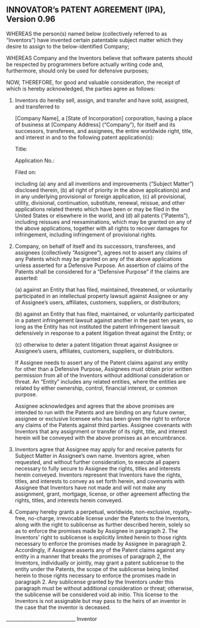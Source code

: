 ## INNOVATOR’s PATENT AGREEMENT (IPA), Version 0.96

WHEREAS the person(s) named below (collectively referred to as “Inventors”) have invented certain patentable subject matter which they desire to assign to the below-identified Company;

WHEREAS Company and the Inventors believe that software patents should be respected by programmers before actually writing code and, furthermore, should only be used for defensive purposes;

NOW, THEREFORE, for good and valuable consideration, the receipt of which is hereby acknowledged, the parties agree as follows:

1.  Inventors do hereby sell, assign, and transfer and have sold, assigned, and transferred to

    [Company Name], a [State of Incorporation] corporation, having a place of business at \[Company Address] (“Company”), for itself and its successors, transferees, and assignees, the entire worldwide right, title, and interest in and to the following patent application(s):

    Title:

    Application No.:

    Filed on:

    including (a) any and all inventions and improvements (“Subject Matter”) disclosed therein, (b) all right of priority in the above application(s) and in any underlying provisional or foreign application, (c) all provisional, utility, divisional, continuation, substitute, renewal, reissue, and other applications related thereto which have been or may be filed in the United States or elsewhere in the world, and (d) all patents (“Patents”), including reissues and reexaminations, which may be granted on any of the above applications, together with all rights to recover damages for infringement, including infringement of provisional rights.  

2.  Company, on behalf of itself and its successors, transferees, and assignees (collectively “Assignee”), agrees not to assert any claims of any Patents which may be granted on any of the above applications unless asserted for a Defensive Purpose.  An assertion of claims of the Patents shall be considered for a “Defensive Purpose” if the claims are asserted:

    (a) against an Entity that has filed, maintained, threatened, or voluntarily participated in an intellectual property lawsuit against Assignee or any of Assignee’s users, affiliates, customers, suppliers, or distributors;

    (b) against an Entity that has filed, maintained, or voluntarily participated in a patent infringement lawsuit against another in the past ten years, so long as the Entity has not instituted the patent infringement lawsuit defensively in response to a patent litigation threat against the Entity; or

    (c) otherwise to deter a patent litigation threat against Assignee or Assignee’s users, affiliates, customers, suppliers, or distributors.

    If Assignee needs to assert any of the Patent claims against any entity for other than a Defensive Purpose, Assignees must obtain prior written permission from all of the Inventors without additional consideration or threat.  An “Entity” includes any related entities, where the entities are related by either ownership, control, financial interest, or common purpose.   

    Assignee acknowledges and agrees that the above promises are intended to run with the Patents and are binding on any future owner, assignee or exclusive licensee who has been given the right to enforce any claims of the Patents against third parties.  Assignee covenants with Inventors that any assignment or transfer of its right, title, and interest herein will be conveyed with the above promises as an encumbrance.  

3. Inventors agree that Assignee may apply for and receive patents for Subject Matter in Assignee’s own name.  Inventors agree, when requested, and without further consideration, to execute all papers necessary to fully secure to Assignee the rights, titles and interests herein conveyed.  Inventors represent that Inventors have the rights, titles, and interests to convey as set forth herein, and covenants with Assignee that Inventors have not made and will not make any assignment, grant, mortgage, license, or other agreement affecting the rights, titles, and interests herein conveyed.

4. Company hereby grants a perpetual, worldwide, non-exclusive, royalty-free, no-charge, irrevocable license under the Patents to the Inventors, along with the right to sublicense as further described herein, solely so as to enforce the promises made by Assignee in paragraph 2.  The Inventors’ right to sublicense is explicitly limited herein to those rights necessary to enforce the promises made by Assignee in paragraph 2.  Accordingly, if Assignee asserts any of the Patent claims against any entity in a manner that breaks the promises of paragraph 2, the Inventors, individually or jointly, may grant a patent sublicense to the entity under the Patents, the scope of the sublicense being limited herein to those rights necessary to enforce the promises made in paragraph 2.  Any sublicense granted by the Inventors under this paragraph must be without additional consideration or threat; otherwise, the sublicense will be considered void ab initio.  This license to the Inventors is not assignable but may pass to the heirs of an inventor in the case that the inventor is deceased.  
  
  
  
_____________________________ Inventor